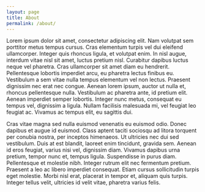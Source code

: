 ```yaml
---
layout: page
title: About
permalink: /about/
---
```


Lorem ipsum dolor sit amet, consectetur adipiscing elit. Nam volutpat sem porttitor metus tempus cursus. Cras elementum turpis vel dui eleifend ullamcorper. Integer quis rhoncus ligula, et volutpat enim. In nisl augue, interdum vitae nisl sit amet, luctus pretium nisl. Curabitur dapibus luctus neque vel pharetra. Cras ullamcorper sit amet diam eu hendrerit. Pellentesque lobortis imperdiet arcu, eu pharetra lectus finibus eu. Vestibulum a sem vitae nulla tempus elementum vel non lectus. Praesent dignissim nec erat nec congue. Aenean lorem ipsum, auctor ut nulla et, rhoncus pellentesque nulla. Vestibulum ac pharetra ante, id pretium elit. Aenean imperdiet semper lobortis. Integer nunc metus, consequat eu tempus vel, dignissim a ligula. Nullam facilisis malesuada mi, vel feugiat leo feugiat ac. Vivamus ac tempus elit, eu sagittis dui.

Cras vitae magna sed nulla euismod venenatis eu euismod odio. Donec dapibus et augue id euismod. Class aptent taciti sociosqu ad litora torquent per conubia nostra, per inceptos himenaeos. Ut ultricies nec dui sed vestibulum. Duis at est blandit, laoreet enim tincidunt, gravida sem. Aenean id eros feugiat, varius nisi vel, dignissim diam. Vivamus dapibus urna pretium, tempor nunc et, tempus ligula. Suspendisse in purus diam. Pellentesque et molestie nibh. Integer rutrum elit nec fermentum pretium. Praesent a leo ac libero imperdiet consequat. Etiam cursus sollicitudin turpis eget molestie. Morbi nisl erat, placerat in tempor et, aliquam quis turpis. Integer tellus velit, ultricies id velit vitae, pharetra varius felis.
